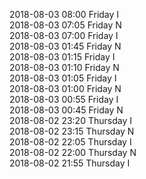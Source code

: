 2018-08-03 08:00 Friday  I  
2018-08-03 07:05 Friday  N  
2018-08-03 07:00 Friday  I  
2018-08-03 01:45 Friday  N  
2018-08-03 01:15 Friday  I  
2018-08-03 01:10 Friday  N  
2018-08-03 01:05 Friday  I  
2018-08-03 01:00 Friday  N  
2018-08-03 00:55 Friday  I  
2018-08-03 00:45 Friday  N  
2018-08-02 23:20 Thursday  I  
2018-08-02 23:15 Thursday  N  
2018-08-02 22:05 Thursday  I  
2018-08-02 22:00 Thursday  N  
2018-08-02 21:55 Thursday  I  
